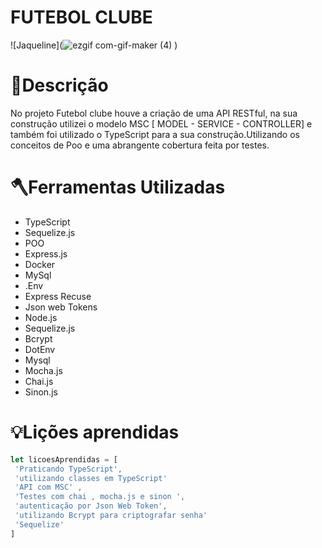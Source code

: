 #  FUTEBOL CLUBE  

![Jaqueline](![ezgif com-gif-maker (4)](https://user-images.githubusercontent.com/94487656/203142757-9b768011-e8df-4b1d-984c-07117463cbf0.gif)
)


# 📕Descrição
No projeto Futebol clube houve a criação de uma API RESTful, na sua construção utilizei o modelo MSC [ MODEL - SERVICE - CONTROLLER] e também foi utilizado o TypeScript para a sua construção.Utilizando os conceitos de Poo e uma abrangente cobertura feita por testes.



# 🪓Ferramentas Utilizadas
- TypeScript
- Sequelize.js
- POO
- Express.js
- Docker
- MySql
- .Env
- Express Recuse
- Json web Tokens
- Node.js
- Sequelize.js
- Bcrypt
- DotEnv
- Mysql
- Mocha.js
- Chai.js
- Sinon.js

 
# 💡Lições aprendidas
```JavaScript
let licoesAprendidas = [
 'Praticando TypeScript',
 'utilizando classes em TypeScript'
 'API com MSC' ,
 'Testes com chai , mocha.js e sinon ',
 'autenticação por Json Web Token',
 'utilizando Bcrypt para criptografar senha'
 'Sequelize'
]
